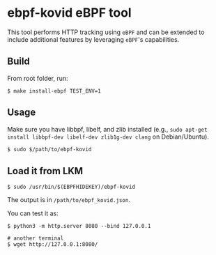 # ebpf-kovid eBPF tool

This tool performs HTTP tracking using `eBPF` and can be extended to include additional features by leveraging `eBPF`'s capabilities.

## Build

From root folder, run:

```
$ make install-ebpf TEST_ENV=1
```

## Usage

Make sure you have libbpf, libelf, and zlib installed (e.g., `sudo apt-get install libbpf-dev libelf-dev zlib1g-dev clang` on Debian/Ubuntu).

```bash
$ sudo $/path/to/ebpf-kovid
```

## Load it from LKM

```
$ sudo /usr/bin/$(EBPFHIDEKEY)/ebpf-kovid
```

The output is in `/path/to/ebpf_kovid.json`.

You can test it as:

```
$ python3 -m http.server 8080 --bind 127.0.0.1

# another terminal
$ wget http://127.0.0.1:8080/
```
